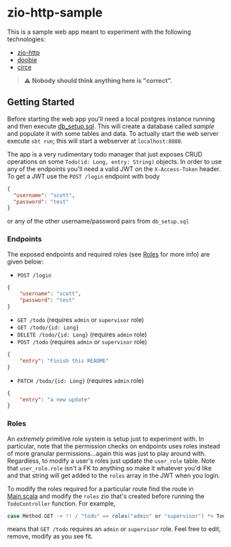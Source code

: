 # zio-http-sample
This is a sample web app meant to experiment with the following technologies:

- [zio-http](https://github.com/dream11/zio-http)
- [doobie](https://tpolecat.github.io/doobie/)
- [circe](https://circe.github.io/circe/)

> :warning: **Nobody should think anything here is "correct".**

## Getting Started
Before starting the web app you'll need a local postgres instance running and then execute [db_setup.sql](src/main/resources/db_setup.sql).
This will create a database called _sample_ and populate it with some tables and data. To actually start the web
server execute `sbt run`; this will start a webserver at `localhost:8080`. 

The app is a very rudimentary todo manager that just exposes CRUD operations
on some `Todo(id: Long, entry: String)` objects. In order to use any of the endpoints you'll need a valid
JWT on the `X-Access-Token` header. To get a JWT use the `POST /login` endpoint with body
```json
{
  "username": "scott",
  "password": "test"
}
```
or any of the other username/password pairs from `db_setup.sql`

### Endpoints
The exposed endpoints and required roles (see [Roles](#roles) for more info) are given below:

- `POST /login`
```json
{
    "username": "scott",
    "password": "test"
}
```
- `GET /todo` (requires `admin` or `supervisor` role)
- `GET /todo/{id: Long}`
- `DELETE /todo/{id: Long}` (requires `admin` role)
- `POST /todo` (requires `admin` or `supervisor` role)
```json
{
    "entry": "Finish this README"
}
```
- `PATCH /todo/{id: Long}` (requires `admin` role)
```json
{
    "entry": "a new update"
}
```

### Roles
An _extremely_ primitive role system is setup just to experiment with. In particular, note that the permission checks
on endpoints uses roles instead of more granular permissions...again this was just to play around with. Regardless, to
modify a user's roles just update the `user_role` table. Note that `user_role.role` isn't a FK to anything so make
it whatever you'd like and that string will get added to the `roles` array in the JWT when you login.

To modify the roles required for a particular route find the route in [Main.scala](src/main/scala/Main.scala) and
modify the `roles` zio that's created before running the `TodoController` function. For example,
```scala
case Method.GET -> !! / "todo" => roles("admin" or "supervisor") *> TodoController.getAll
```
means that `GET /todo` requires an `admin` or `supervisor` role. Feel free to edit, remove, modify as you see fit.
